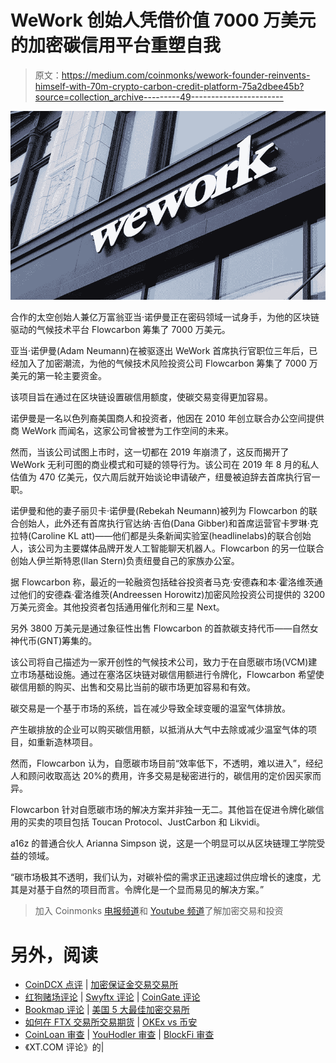 # WeWork 创始人凭借价值 7000 万美元的加密碳信用平台重塑自我

> 原文：<https://medium.com/coinmonks/wework-founder-reinvents-himself-with-70m-crypto-carbon-credit-platform-75a2dbee45b?source=collection_archive---------49----------------------->

![](img/10ded0a7108d469b5aa0d87bf9238955.png)

合作的太空创始人兼亿万富翁亚当·诺伊曼正在密码领域一试身手，为他的区块链驱动的气候技术平台 Flowcarbon 筹集了 7000 万美元。

亚当·诺伊曼(Adam Neumann)在被驱逐出 WeWork 首席执行官职位三年后，已经加入了加密潮流，为他的气候技术风险投资公司 Flowcarbon 筹集了 7000 万美元的第一轮主要资金。

该项目旨在通过在区块链设置碳信用额度，使碳交易变得更加容易。

诺伊曼是一名以色列裔美国商人和投资者，他因在 2010 年创立联合办公空间提供商 WeWork 而闻名，这家公司曾被誉为工作空间的未来。

然而，当该公司试图上市时，这一切都在 2019 年崩溃了，这反而揭开了 WeWork 无利可图的商业模式和可疑的领导行为。该公司在 2019 年 8 月的私人估值为 470 亿美元，仅六周后就开始谈论申请破产，纽曼被迫辞去首席执行官一职。

诺伊曼和他的妻子丽贝卡·诺伊曼(Rebekah Neumann)被列为 Flowcarbon 的联合创始人，此外还有首席执行官达纳·吉伯(Dana Gibber)和首席运营官卡罗琳·克拉特(Caroline KL att)——他们都是头条新闻实验室(headlinelabs)的联合创始人，该公司为主要媒体品牌开发人工智能聊天机器人。Flowcarbon 的另一位联合创始人伊兰斯特恩(Ilan Stern)负责纽曼自己的家族办公室。

据 Flowcarbon 称，最近的一轮融资包括硅谷投资者马克·安德森和本·霍洛维茨通过他们的安德森·霍洛维茨(Andreessen Horowitz)加密风险投资公司提供的 3200 万美元资金。其他投资者包括通用催化剂和三星 Next。

另外 3800 万美元是通过象征性出售 Flowcarbon 的首款碳支持代币——自然女神代币(GNT)筹集的。

该公司将自己描述为一家开创性的气候技术公司，致力于在自愿碳市场(VCM)建立市场基础设施。通过在塞洛区块链对碳信用额进行令牌化，Flowcarbon 希望使碳信用额的购买、出售和交易比当前的碳市场更加容易和有效。

碳交易是一个基于市场的系统，旨在减少导致全球变暖的温室气体排放。

产生碳排放的企业可以购买碳信用额，以抵消从大气中去除或减少温室气体的项目，如重新造林项目。

然而，Flowcarbon 认为，自愿碳市场目前“效率低下，不透明，难以进入”，经纪人和顾问收取高达 20%的费用，许多交易是秘密进行的，碳信用的定价因买家而异。

Flowcarbon 针对自愿碳市场的解决方案并非独一无二。其他旨在促进令牌化碳信用的买卖的项目包括 Toucan Protocol、JustCarbon 和 Likvidi。

a16z 的普通合伙人 Arianna Simpson 说，这是一个明显可以从区块链理工学院受益的领域。

“碳市场极其不透明，我们认为，对碳补偿的需求正迅速超过供应增长的速度，尤其是对基于自然的项目而言。令牌化是一个显而易见的解决方案。”

> 加入 Coinmonks [电报频道](https://t.me/coincodecap)和 [Youtube 频道](https://www.youtube.com/c/coinmonks/videos)了解加密交易和投资

# 另外，阅读

*   [CoinDCX 点评](/coinmonks/coindcx-review-8444db3621a2) | [加密保证金交易交易所](https://coincodecap.com/crypto-margin-trading-exchanges)
*   [红狗赌场评论](https://coincodecap.com/red-dog-casino-review) | [Swyftx 评论](https://coincodecap.com/swyftx-review) | [CoinGate 评论](https://coincodecap.com/coingate-review)
*   [Bookmap 评论](https://coincodecap.com/bookmap-review-2021-best-trading-software) | [美国 5 大最佳加密交易所](https://coincodecap.com/crypto-exchange-usa)
*   [如何在 FTX 交易所交易期货](https://coincodecap.com/ftx-futures-trading) | [OKEx vs 币安](https://coincodecap.com/okex-vs-binance)
*   [CoinLoan 审查](https://coincodecap.com/coinloan-review) | [YouHodler 审查](/coinmonks/youhodler-4-easy-ways-to-make-money-98969b9689f2) | [BlockFi 审查](https://coincodecap.com/blockfi-review)
*   《XT.COM 评论》的|